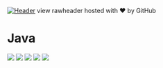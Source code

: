 
[![Header](https://drive.google.com/file/d/1HBo0vc29EGcH8PtmcFoXq1lLljpmjG96/view?usp=sharing "Header")](https://github.com/vigilbushido/)
view rawheader hosted with ❤ by GitHub

# Java

![](https://img.shields.io/badge/OS-Linux-informational?style=flat&logo=<LOGO_NAME>&logoColor=white&color=2bbc8a)
![](https://img.shields.io/badge/GUI-Swing-informational?style=flat&logo=<LOGO_NAME>&logoColor=white&color=2bbc8a)
![](https://img.shields.io/badge/IDE-Eclipse-informational?style=flat&logo=<LOGO_NAME>&logoColor=white&color=2bbc8a)
![](https://img.shields.io/badge/Paradigm-OOP-informational?style=flat&logo=<LOGO_NAME>&logoColor=white&color=2bbc8a)
![](https://img.shields.io/badge/Paradigm-Declarative-informational?style=flat&logo=<LOGO_NAME>&logoColor=white&color=2bbc8a)
